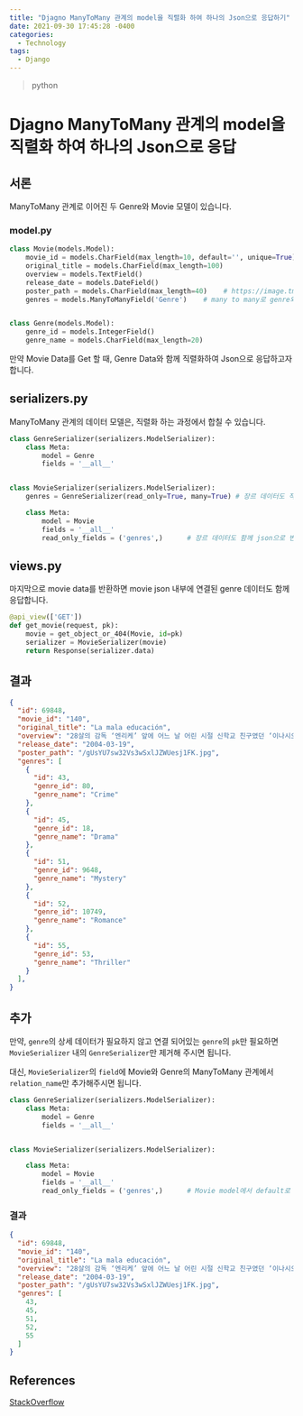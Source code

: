 ```yaml
---
title: "Djagno ManyToMany 관계의 model을 직렬화 하여 하나의 Json으로 응답하기"
date: 2021-09-30 17:45:28 -0400
categories: 
  - Technology
tags:
  - Django
---
```


> python

Djagno ManyToMany 관계의 model을 직렬화 하여 하나의 Json으로 응답
===========

## 서론
ManyToMany 관계로 이어진 두 Genre와 Movie 모델이 있습니다.

### model.py
```python
class Movie(models.Model):
    movie_id = models.CharField(max_length=10, default='', unique=True)
    original_title = models.CharField(max_length=100)
    overview = models.TextField()
    release_date = models.DateField()
    poster_path = models.CharField(max_length=40)    # https://image.tmdb.org/t/p/original/[poster_path]
    genres = models.ManyToManyField('Genre')    # many to many로 genre와 연결하였다. related_name은 자동으로 'genres'


class Genre(models.Model):
    genre_id = models.IntegerField()
    genre_name = models.CharField(max_length=20)
```

만약 Movie Data를 Get 할 때, Genre Data와 함께 직렬화하여 Json으로 응답하고자 합니다.

## serializers.py

ManyToMany 관계의 데이터 모델은, 직렬화 하는 과정에서 합칠 수 있습니다.

```python
class GenreSerializer(serializers.ModelSerializer):
    class Meta:
        model = Genre
        fields = '__all__'


class MovieSerializer(serializers.ModelSerializer):
    genres = GenreSerializer(read_only=True, many=True) # 장르 데이터도 직렬화, many=True는 여러 genre가 들어온다는 뜻.

    class Meta:
        model = Movie
        fields = '__all__'
        read_only_fields = ('genres',)      # 장르 데이터도 함께 json으로 변환하여 제공한다.
```

## views.py

마지막으로 movie data를 반환하면 movie json 내부에 연결된 genre 데이터도 함께 응답합니다.

```python
@api_view(['GET'])
def get_movie(request, pk):
    movie = get_object_or_404(Movie, id=pk)
    serializer = MovieSerializer(movie)
    return Response(serializer.data)
```

## 결과

```json
{
  "id": 69848,
  "movie_id": "140",
  "original_title": "La mala educación",
  "overview": "28살의 감독 ‘엔리케’ 앞에 어느 날 어린 시절 신학교 친구였던 ‘이나시오’가 배우가 되어 나타난다. 재회한 기쁨도 잠시, 이제부터 자신을 앙겔(천사)이라고 불러 달라는 이나시오가 낯설게만 느껴지는 엔리케. 이나시오는 자신들의 어린 시절과 당시 그들에게 ‘나쁜 교육’을 행한 마놀로 신부를 향한 증오와 복수, 음모와 살인에 관해 쓴 ‘방문객’이란 시나리오를 엔리케에게 건네는데…",
  "release_date": "2004-03-19",
  "poster_path": "/gUsYU7sw32Vs3wSxlJZWUesj1FK.jpg",
  "genres": [
    {
      "id": 43,
      "genre_id": 80,
      "genre_name": "Crime"
    },
    {
      "id": 45,
      "genre_id": 18,
      "genre_name": "Drama"
    },
    {
      "id": 51,
      "genre_id": 9648,
      "genre_name": "Mystery"
    },
    {
      "id": 52,
      "genre_id": 10749,
      "genre_name": "Romance"
    },
    {
      "id": 55,
      "genre_id": 53,
      "genre_name": "Thriller"
    }
  ],
}
```

## 추가

만약, `genre`의 상세 데이터가 필요하지 않고 연결 되어있는 `genre`의 `pk`만 필요하면 `MovieSerializer` 내의 `GenreSerializer`만 제거해 주시면 됩니다.

대신, `MovieSerializer`의 `field`에 Movie와 Genre의 ManyToMany 관계에서 `relation_name`만 추가해주시면 됩니다.  

```python
class GenreSerializer(serializers.ModelSerializer):
    class Meta:
        model = Genre
        fields = '__all__'


class MovieSerializer(serializers.ModelSerializer):

    class Meta:
        model = Movie
        fields = '__all__'
        read_only_fields = ('genres',)      # Movie model에서 default로 설정 된 relation_name
```

### 결과

```json
{
  "id": 69848,
  "movie_id": "140",
  "original_title": "La mala educación",
  "overview": "28살의 감독 ‘엔리케’ 앞에 어느 날 어린 시절 신학교 친구였던 ‘이나시오’가 배우가 되어 나타난다. 재회한 기쁨도 잠시, 이제부터 자신을 앙겔(천사)이라고 불러 달라는 이나시오가 낯설게만 느껴지는 엔리케. 이나시오는 자신들의 어린 시절과 당시 그들에게 ‘나쁜 교육’을 행한 마놀로 신부를 향한 증오와 복수, 음모와 살인에 관해 쓴 ‘방문객’이란 시나리오를 엔리케에게 건네는데…",
  "release_date": "2004-03-19",
  "poster_path": "/gUsYU7sw32Vs3wSxlJZWUesj1FK.jpg",
  "genres": [
    43,
    45,
    51,
    52,
    55
  ]
}
```

## References
[StackOverflow](https://darrengwon.tistory.com/480)  